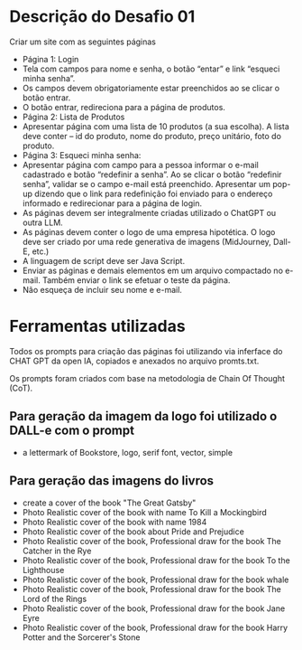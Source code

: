 # Descrição do Desafio 01
Criar um site com as seguintes páginas
- Página 1: Login
- Tela com campos para nome e senha, o botão “entar” e link “esqueci minha senha”.
- Os campos devem obrigatoriamente estar preenchidos ao se clicar o botão entrar.
- O botão entrar, redireciona para a página de produtos.
- Página 2: Lista de Produtos
- Apresentar página com uma lista de 10 produtos (a sua escolha). A lista deve conter – id do produto, nome do
produto, preço unitário, foto do produto.
- Página 3: Esqueci minha senha:
- Apresentar página com campo para a pessoa informar o e-mail cadastrado e botão “redefinir a senha”. Ao se
clicar o botão “redefinir senha”, validar se o campo e-mail está preenchido. Apresentar um pop-up dizendo que
o link para redefinição foi enviado para o endereço informado e redirecionar para a página de login.
- As páginas devem ser integralmente criadas utilizado o ChatGPT ou outra LLM.
- As páginas devem conter o logo de uma empresa hipotética. O logo deve ser criado por uma rede
generativa de imagens (MidJourney, Dall-E, etc.)
- A linguagem de script deve ser Java Script.
- Enviar as páginas e demais elementos em um arquivo compactado no e-mail. Também enviar o link
se efetuar o teste da página.
- Não esqueça de incluir seu nome e e-mail.

# Ferramentas utilizadas

Todos os prompts para criação das páginas foi utilizando via inferface do CHAT GPT da open IA, copiados e anexados no arquivo promts.txt.

Os prompts foram criados com base na metodologia de Chain Of Thought (CoT).

## Para geração da imagem da logo foi utilizado o DALL-e com o prompt

- a lettermark of Bookstore, logo, serif font, vector, simple 

## Para geração das imagens do livros
- create a cover of the book "The Great Gatsby"
- Photo Realistic cover of the book with name To Kill a Mockingbird
- Photo Realistic cover of the book with name 1984
- Photo Realistic cover of the book about Pride and Prejudice
- Photo Realistic cover of the book,  Professional draw for the book The Catcher in the Rye
- Photo Realistic cover of the book,  Professional draw for the book To the Lighthouse
- Photo Realistic cover of the book,  Professional draw for the book whale
- Photo Realistic cover of the book,  Professional draw for the book The Lord of the Rings
- Photo Realistic cover of the book,  Professional draw for the book Jane Eyre
- Photo Realistic cover of the book,  Professional draw for the book Harry Potter and the Sorcerer's Stone